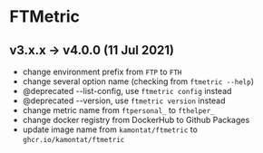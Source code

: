 # FTMetric

## v3.x.x -> v4.0.0 (11 Jul 2021)

- change environment prefix from `FTP` to `FTH`
- change several option name (checking from `ftmetric --help`)
- @deprecated --list-config, use `ftmetric config` instead
- @deprecated --version, use `ftmetric version` instead
- change metric name from `ftpersonal_` to `fthelper_`
- change docker registry from DockerHub to Github Packages
- update image name from `kamontat/ftmetric` to `ghcr.io/kamontat/ftmetric`
